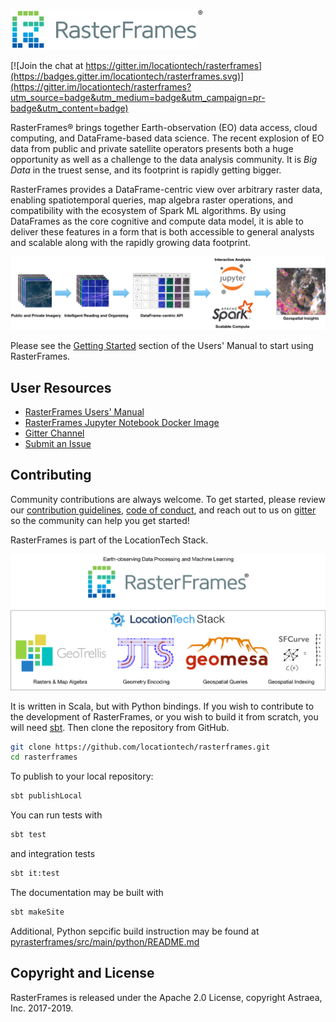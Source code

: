 <img src="docs/src/main/paradox/_template/assets/images/RasterFramesLogo.png" width="300px"/><sup style="vertical-align: top;">&reg;</sup>

 [![Join the chat at https://gitter.im/locationtech/rasterframes](https://badges.gitter.im/locationtech/rasterframes.svg)](https://gitter.im/locationtech/rasterframes?utm_source=badge&utm_medium=badge&utm_campaign=pr-badge&utm_content=badge)

RasterFrames® brings together Earth-observation (EO) data access, cloud computing, and DataFrame-based data science. The recent explosion of EO data from public and private satellite operators presents both a huge opportunity as well as a challenge to the data analysis community. It is _Big Data_ in the truest sense, and its footprint is rapidly getting bigger. 

RasterFrames provides a DataFrame-centric view over arbitrary raster data, enabling spatiotemporal queries, map algebra raster operations, and compatibility with the ecosystem of Spark ML algorithms. By using DataFrames as the core cognitive and compute data model, it is able to deliver these features in a form that is both accessible to general analysts and scalable along with the rapidly growing data footprint.

<img src="pyrasterframes/src/main/python/docs/static/rasterframes-pipeline-nologo.png" width="600px"/>

Please see the [Getting Started](http://rasterframes.io/getting-started.html) section of the Users' Manual to start using RasterFrames.

## User Resources

* [RasterFrames Users' Manual](http://rasterframes.io/)
* [RasterFrames Jupyter Notebook Docker Image](https://hub.docker.com/r/s22s/rasterframes-notebook/)
* [Gitter Channel](https://gitter.im/locationtech/rasterframes)
* [Submit an Issue](https://github.com/locationtech/rasterframes/issues) 


## Contributing

Community contributions are always welcome. To get started, please review our [contribution guidelines](https://github.com/locationtech/rasterframes/blob/develop/CONTRIBUTING.md), [code of conduct](https://github.com/locationtech/rasterframes/blob/develop/CODE_OF_CONDUCT.md), and reach out to us on [gitter](https://gitter.im/locationtech/rasterframes) so the community can help you get started!

RasterFrames is part of the LocationTech Stack.

<img src ="pyrasterframes/src/main/python/docs/static/rasterframes-locationtech-stack.png" width="600px" />

It is written in Scala, but with Python bindings. If you wish to contribute to the development of RasterFrames, or you
wish to build it from scratch, you will need [sbt](https://www.scala-sbt.org/). Then clone the repository from GitHub.

```bash
git clone https://github.com/locationtech/rasterframes.git
cd rasterframes
```

To publish to your local repository:

```bash
sbt publishLocal
```

You can run tests with

```bash
sbt test
```

and integration tests

```bash
sbt it:test
```

The documentation may be built with

```bash
sbt makeSite
```

Additional, Python sepcific build instruction may be found at [pyrasterframes/src/main/python/README.md](pyrasterframes/src/main/python/README.md)

## Copyright and License

RasterFrames is released under the Apache 2.0 License, copyright Astraea, Inc. 2017-2019.



